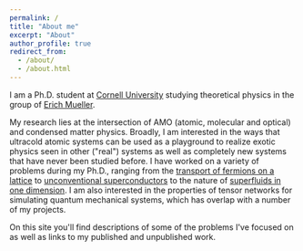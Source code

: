```yaml
---
permalink: /
title: "About me"
excerpt: "About"
author_profile: true
redirect_from: 
  - /about/
  - /about.html
---
```


I am a Ph.D. student at [Cornell University](https://www.cornell.edu) studying theoretical physics in the group of [Erich Mueller](https://muellergroup.lassp.cornell.edu).

My research lies at the intersection of AMO (atomic, molecular and optical) and condensed matter physics. Broadly, I am interested in the ways that ultracold atomic systems can be used as a playground to realize exotic physics seen in other ("real") systems as well as completely new systems that have never been studied before. I have worked on a variety of problems during my Ph.D., ranging from the [transport of fermions on a lattice](/publication/2021-10-25-FermiHubbardWeakCoupling) to [unconventional superconductors](/publication/2022-07-27-Sr2RuO4Domains) to the nature of [superfluids in one dimension](/publication/2022-04-04-BoseHubbardSuperfluidity). I am also interested in the properties of tensor networks for simulating quantum mechanical systems, which has overlap with a number of my projects.

On this site you'll find descriptions of some of the problems I've focused on as well as links to my published and unpublished work.

